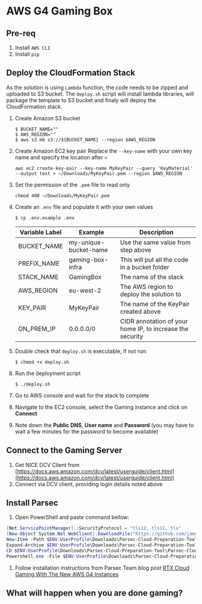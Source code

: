 # AWS G4 Gaming Box

## Pre-req
1. Install `AWS CLI`
1. Install `pip`

## Deploy the CloudFormation Stack
As the solution is using `Lambda` function, the code needs to be zipped and uploaded to S3 bucket. The `deploy.sh` script will install lambda libraries, will package the template to S3 bucket and finaly will deploy the CloudFormation stack.

1. Create Amazon S3 bucket
   ```
   $ BUCKET_NAME=""
   $ AWS_REGION=""
   $ aws s3 mb s3://${BUCKET_NAME} --region $AWS_REGION
   ```
1. Create Amazon EC2 key pair
   Replace the `--key-name` with your own key name and specify the location after `>`
   ```
   aws ec2 create-key-pair --key-name MyKeyPair --query 'KeyMaterial' --output text > ~/Downloads/MyKeyPair.pem --region $AWS_REGION
   ```
1. Set the permission of the `.pem` file to read only
   ```
   chmod 400 ~/Downloads/MyKeyPair.pem
   ```
1. Create an `.env` file and populate it with your own values
   
   ```
   $ cp .env.example .env
   ```
   
   |Variable Label|Example|Description|
   |--------------|-------|-----------|
   |BUCKET_NAME|my-unique-bucket-name|Use the same value from step above|
   |PREFIX_NAME|gaming-box-infra|This will put all the code in a bucket folder|
   |STACK_NAME |GamingBox|The name of the stack|
   |AWS_REGION |eu-west-2|The AWS region to deploy the solution to|
   |KEY_PAIR   |MyKeyPair|The name of the KeyPair created above|
   |ON_PREM_IP |0.0.0.0/0|CIDR annotation of your home IP, to increase the security|
   
1. Double check that `deploy.sh` is executable, if not run:
   ```
   $ chmod +x deploy.sh
   ```
1. Run the deployment script
   ```
   $ ./deploy.sh
   ```
1. Go to AWS console and wait for the stack to complete
1. Navigate to the EC2 console, select the Gaming instance and click on **Connect**
1. Note down the **Public DNS**, **User name** and **Password** (you may have to wait a few minutes for the password to become available)

## Connect to the Gaming Server
1. Get NICE DCV Client from [https://docs.aws.amazon.com/dcv/latest/userguide/client.html](https://docs.aws.amazon.com/dcv/latest/userguide/client.html)
1. Connect via DCV client, providing login details noted above

## Install Parsec
1. Open PowerShell and paste command bellow:
```powershell
[Net.ServicePointManager]::SecurityProtocol = "tls12, tls11, tls"  
(New-Object System.Net.WebClient).DownloadFile("https://github.com/jamesstringerparsec/Parsec-Cloud-Preparation-Tool/archive/master.zip","$ENV:UserProfile\Downloads\Parsec-Cloud-Preparation-Tool.zip")  
New-Item -Path $ENV:UserProfile\Downloads\Parsec-Cloud-Preparation-Tool -ItemType Directory  
Expand-Archive $ENV:UserProfile\Downloads\Parsec-Cloud-Preparation-Tool.Zip -DestinationPath $ENV:UserProfile\Downloads\Parsec-Cloud-Preparation-Tool  
CD $ENV:UserProfile\Downloads\Parsec-Cloud-Preparation-Tool\Parsec-Cloud-Preparation-Tool-master\  
Powershell.exe -File $ENV:UserProfile\Downloads\Parsec-Cloud-Preparation-Tool\Parsec-Cloud-Preparation-Tool-master\Loader.ps1

```
1. Follow installation instructions from Parsec Team blog post [RTX Cloud Gaming With The New AWS G4 Instances](https://blog.parsecgaming.com/rtx-cloud-gaming-with-the-new-aws-g4-instances-11d1c60c2d09)

## What will happen when you are done gaming?
